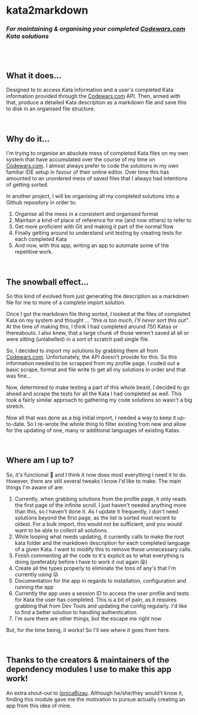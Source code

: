 # **kata2markdown**

### _For maintaining & organising your completed [Codewars.com](https://www.codewars.com) Kata solutions_

## <br>

## **What it does...**

Designed to to access Kata information and a user's completed Kata information provided through the [Codewars.com](https://www.codewars.com) API. Then, armed with that, produce a detailed Kata description as a markdown file and save this to disk in an organised file structure.

<br>

## **Why do it...**

I'm trying to organise an absolute mess of completed Kata files on my own system that have accumulated over the course of my time on [Codewars.com](https://www.codewars.com). I almost always prefer to code the solutions in my own familiar IDE setup in favour of their online editor. Over time this has amounted to an unordered mess of saved files that I always had intentions of getting sorted.

In another project, I will be organising all my completed solutions into a Github repository in order to:

1. Organise all the mess in a consistent and organised format
2. Maintain a kind-of place of reference for me (and now others) to refer to
3. Get more proficient with Git and making it part of the normal flow
4. Finally getting around to understand unit testing by creating tests for each completed Kata
5. And now, with this app, writing an app to automate some of the repetitive work.

<br>

## **The snowball effect...**

So this kind of evolved from just generating the description as a markdown file for me to more of a complete import solution.

Once I got the markdown file thing sorted, I looked at the files of completed Kata on my system and thought ... _"this is too much, I'll never sort this out"_. At the time of making this, I think I had completed around 750 Katas or thereabouts. I also knew, that a large chunk of those weren't saved at all or were sitting (unlabelled) in a sort of scratch pad single file.

So, I decided to import my solutions by grabbing them all from [Codewars.com](https://www.codewars.com). Unfortunately, the API doesn't provide for this. So this information needed to be scrapped from my profile page. I coded out a basic scrape, format and file write to get all my solutions in order and that was fine...

Now, determined to make testing a part of this whole beast, I decided to go ahead and scrape the tests for all the Kata I had completed as well. This took a fairly similar approach to gathering my code solutions so wasn't a big stretch.

Now all that was done as a big initial import, I needed a way to keep it up-to-date. So I re-wrote the whole thing to filter existing from new and allow for the updating of one, many or additional languages of existing Katas.

<br>

## **Where am I up to?**

So, it's functional 🥳 and I think it now does most everything I need it to do. However, there are still several tweaks I know I'd like to make. The main things I'm aware of are:

1. Currently, when grabbing solutions from the profile page, it only reads the first page of the infinite scroll. I just haven't needed anything more than this, so I haven't done it. As I update it frequently, I don't need solutions beyond the first page, as the list is sorted most recent to oldest. For a bulk import, this would not be sufficient, and you would want to be able to collect all solutions.
2. While looping what needs updating, it currently calls to make the root kata folder and the markdown description for each completed language of a given Kata. I want to modify this to remove these unnecessary calls.
3. Finish commenting all the code to it's explicit as to what everything is doing (preferably before I have to work it out again 😫)
4. Create all the types properly to eliminate the tons of any's that I'm currently using 😜
5. Documentation for the app in regards to installation, configuration and running the app
6. Currently the app uses a session ID to access the user profile and tests for Kata the user has completed. This is a bit of pain, as it requires grabbing that from Dev Tools and updating the config regularly. I'd like to find a better solution to handling authentication.
7. I'm sure there are other things, but the escape me right now

But, for the time being, it works! So I'll see where it goes from here.

<br>

## **Thanks to the creators & maintainers of the dependency modules I use to make this app work!**

An extra shout-out to [IonicaBizau](https://github.com/IonicaBizau/json2md). Although he/she/they would't know it, finding this module gave me the motivation to pursue actually creating an app from this idea of mine.
